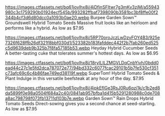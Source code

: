 https://images.ctfassets.net/bq61jovlhx8i/4jDfinSFItwr7g3mKv3zjM/a55943980c3c1759290b01924ecf545b/993282ffbaf7398090b3581bc3bf8ffe00f2344b4cf3d6d80dcc0a1093b0ae20.webp
Burpee Garden Sown™ Groundswell Hybrid Tomato Seeds
Massive fruit looks like an heirloom and performs like a hybrid.
As low as $7.95

https://images.ctfassets.net/bq61jovlhx8i/5RP70oroJczLwDzvFOY4B3/925e7326f628ffb26df321f8bbf030d1/523382b183fafddec442f2b7fab260ed525c5d9639deb9b325b7f8fa57185b53.webp
Heyday Hybrid Cucumber Seeds
A better-tasting cuke that tolerates summer's hottest days.
As low as $6.95

https://images.ctfassets.net/bq61jovlhx8i/18ryILILZMGVLDqCnbYivh/0bdd0ead44c27c1e5fd2dca787072e77/94bd332c6077fcac29101b5b7fe530cf351c73afc69c6c4b86fae749ed38119f.webp
SuperTom! Hybrid Tomato Seeds & Plant
Indulge in this versatile beefsteak at any hour of the day.
$7.95

https://images.ctfassets.net/bq61jovlhx8i/4jpkEfIGe3RsJ0Ru6qzi1k/c1b2ed8da5899f0e98a0504f684a2c40/0841ab957bfba1d415b5291280988c0de708a8ac798798f073fb13711d103b7e.webp
Garden Sown™ Rain Drops Hybrid Tomato Seeds
Direct-sowing gives you a second chance at seed-starting.
As low as $7.95
